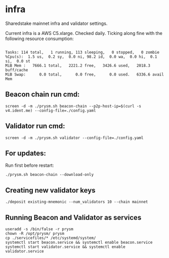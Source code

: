 # infra
Sharedstake mainnet infra and validator settings. 

Current infra is a AWS C5.xlarge. Checked daily. 
Ticking along fine with the following resource consumption:
```

Tasks: 114 total,   1 running, 113 sleeping,   0 stopped,   0 zombie
%Cpu(s):  1.5 us,  0.2 sy,  0.0 ni, 98.2 id,  0.0 wa,  0.0 hi,  0.1 si,  0.0 st
MiB Mem :   7666.1 total,   2221.2 free,   3426.6 used,   2018.3 buff/cache
MiB Swap:      0.0 total,      0.0 free,      0.0 used.   6336.6 avail Mem
```
## Beacon chain run cmd:
```
screen -d -m ./prysm.sh beacon-chain --p2p-host-ip=$(curl -s v4.ident.me) --config-file=./config.yaml
```

## Validator run cmd:
```
screen -d -m ./prysm.sh validator --config-file=./config.yaml
```

## For updates:
Run first before restart:
```
./prysm.sh beacon-chain --download-only
```

## Creating new validator keys
```
./deposit existing-mnemonic --num_validators 10 --chain mainnet
```

## Running Beacon and Validator as services 
```
useradd -s /bin/false -r prysm
chown -R /opt/prysm/ prysm
cp ./servicefiles/* /etc/systemd/system/
systemctl start beacon.service && systemctl enable beacon.service
systemctl start validator.service && systemctl enable validator.service
```
